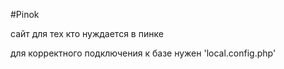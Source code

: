 ﻿#Pinok

сайт для тех кто нуждается в пинке

для корректного подключения к базе нужен 'local.config.php'
